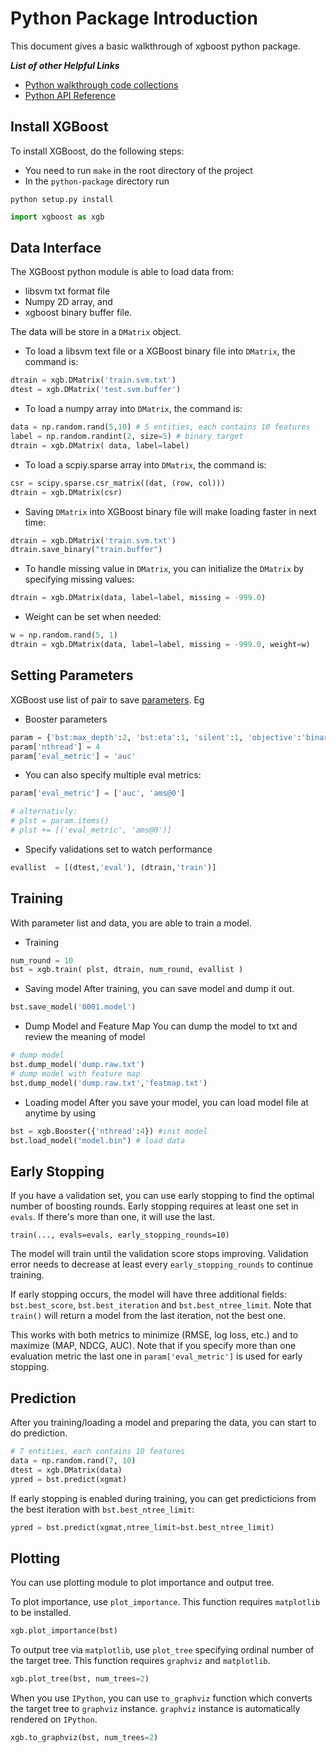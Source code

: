 Python Package Introduction
===========================
This document gives a basic walkthrough of xgboost python package.

***List of other Helpful Links***
* [Python walkthrough code collections](https://github.com/tqchen/xgboost/blob/master/demo/guide-python)
* [Python API Reference](python_api.rst)

Install XGBoost
---------------
To install XGBoost, do the following steps:

* You need to run `make` in the root directory of the project
* In the  `python-package` directory run
```shell
python setup.py install
```

```python
import xgboost as xgb
```

Data Interface
--------------
The XGBoost python module is able to load data from:
- libsvm txt format file
- Numpy 2D array, and 
- xgboost binary buffer file. 

The data will be store in a ```DMatrix``` object.

* To load a libsvm text file or a XGBoost binary file into ```DMatrix```, the command is:
```python
dtrain = xgb.DMatrix('train.svm.txt')
dtest = xgb.DMatrix('test.svm.buffer')
```
* To load a numpy array into ```DMatrix```, the command is:
```python
data = np.random.rand(5,10) # 5 entities, each contains 10 features
label = np.random.randint(2, size=5) # binary target
dtrain = xgb.DMatrix( data, label=label)
```
* To load a scpiy.sparse array into ```DMatrix```, the command is:
```python
csr = scipy.sparse.csr_matrix((dat, (row, col)))
dtrain = xgb.DMatrix(csr)
```
* Saving ```DMatrix``` into XGBoost binary file will make loading faster in next time:
```python
dtrain = xgb.DMatrix('train.svm.txt')
dtrain.save_binary("train.buffer")
```
* To handle missing value in ```DMatrix```, you can initialize the ```DMatrix``` by specifying missing values:
```python
dtrain = xgb.DMatrix(data, label=label, missing = -999.0)
```
* Weight can be set when needed:
```python
w = np.random.rand(5, 1)
dtrain = xgb.DMatrix(data, label=label, missing = -999.0, weight=w)
```

Setting Parameters
------------------
XGBoost use list of pair to save [parameters](../parameter.md). Eg
* Booster parameters
```python
param = {'bst:max_depth':2, 'bst:eta':1, 'silent':1, 'objective':'binary:logistic' }
param['nthread'] = 4
param['eval_metric'] = 'auc'
```
* You can also specify multiple eval metrics:
```python
param['eval_metric'] = ['auc', 'ams@0'] 

# alternativly:
# plst = param.items()
# plst += [('eval_metric', 'ams@0')]
```

* Specify validations set to watch performance
```python
evallist  = [(dtest,'eval'), (dtrain,'train')]
```

Training
--------

With parameter list and data, you are able to train a model.
* Training
```python
num_round = 10
bst = xgb.train( plst, dtrain, num_round, evallist )
```
* Saving model
After training, you can save model and dump it out.
```python
bst.save_model('0001.model')
```
* Dump Model and Feature Map
You can dump the model to txt and review the meaning of model
```python
# dump model
bst.dump_model('dump.raw.txt')
# dump model with feature map
bst.dump_model('dump.raw.txt','featmap.txt')
```
* Loading model
After you save your model, you can load model file at anytime by using
```python
bst = xgb.Booster({'nthread':4}) #init model
bst.load_model("model.bin") # load data
```

Early Stopping
--------------
If you have a validation set, you can use early stopping to find the optimal number of boosting rounds.
Early stopping requires at least one set in `evals`. If there's more than one, it will use the last.

`train(..., evals=evals, early_stopping_rounds=10)`

The model will train until the validation score stops improving. Validation error needs to decrease at least every `early_stopping_rounds` to continue training.

If early stopping occurs, the model will have three additional fields: `bst.best_score`, `bst.best_iteration` and `bst.best_ntree_limit`. Note that `train()` will return a model from the last iteration, not the best one.

This works with both metrics to minimize (RMSE, log loss, etc.) and to maximize (MAP, NDCG, AUC). Note that if you specify more than one evaluation metric the last one in `param['eval_metric']` is used for early stopping.

Prediction
----------
After you training/loading a model and preparing the data, you can start to do prediction.
```python
# 7 entities, each contains 10 features
data = np.random.rand(7, 10)
dtest = xgb.DMatrix(data)
ypred = bst.predict(xgmat)
```

If early stopping is enabled during training, you can get predicticions from the best iteration with `bst.best_ntree_limit`:
```python
ypred = bst.predict(xgmat,ntree_limit=bst.best_ntree_limit)
```

Plotting
--------

You can use plotting module to plot importance and output tree.

To plot importance, use ``plot_importance``. This function requires ``matplotlib`` to be installed.

```python
xgb.plot_importance(bst)
```

To output tree via ``matplotlib``, use ``plot_tree`` specifying ordinal number of the target tree.
This function requires ``graphviz`` and ``matplotlib``.

```python
xgb.plot_tree(bst, num_trees=2)
```

When you use ``IPython``, you can use ``to_graphviz`` function which converts the target tree to ``graphviz`` instance. ``graphviz`` instance is automatically rendered on ``IPython``.

```python
xgb.to_graphviz(bst, num_trees=2)
```
